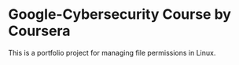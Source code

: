 <h1>Google-Cybersecurity Course by Coursera</h1> 
<p>This is a portfolio project for managing file permissions in Linux.</p>

